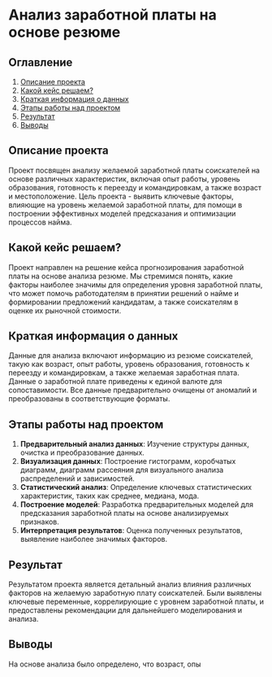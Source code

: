 # Анализ заработной платы на основе резюме

## Оглавление
1. [Описание проекта](#описание-проекта)
2. [Какой кейс решаем?](#какой-кейс-решаем)
3. [Краткая информация о данных](#краткая-информация-о-данных)
4. [Этапы работы над проектом](#этапы-работы-над-проектом)
5. [Результат](#результат)
6. [Выводы](#выводы)

## Описание проекта
Проект посвящен анализу желаемой заработной платы соискателей на основе различных характеристик, включая опыт работы, уровень образования, готовность к переезду и командировкам, а также возраст и местоположение. Цель проекта - выявить ключевые факторы, влияющие на уровень желаемой заработной платы, для помощи в построении эффективных моделей предсказания и оптимизации процессов найма.

## Какой кейс решаем?
Проект направлен на решение кейса прогнозирования заработной платы на основе анализа резюме. Мы стремимся понять, какие факторы наиболее значимы для определения уровня заработной платы, что может помочь работодателям в принятии решений о найме и формировании предложений кандидатам, а также соискателям в оценке их рыночной стоимости.

## Краткая информация о данных
Данные для анализа включают информацию из резюме соискателей, такую как возраст, опыт работы, уровень образования, готовность к переезду и командировкам, а также желаемая заработная плата. Данные о заработной плате приведены к единой валюте для сопоставимости. Все данные предварительно очищены от аномалий и преобразованы в соответствующие форматы.

## Этапы работы над проектом
1. **Предварительный анализ данных**: Изучение структуры данных, очистка и преобразование данных.
2. **Визуализация данных**: Построение гистограмм, коробчатых диаграмм, диаграмм рассеяния для визуального анализа распределений и зависимостей.
3. **Статистический анализ**: Определение ключевых статистических характеристик, таких как среднее, медиана, мода.
4. **Построение моделей**: Разработка предварительных моделей для предсказания заработной платы на основе анализируемых признаков.
5. **Интерпретация результатов**: Оценка полученных результатов, выявление наиболее значимых факторов.

## Результат
Результатом проекта является детальный анализ влияния различных факторов на желаемую заработную плату соискателей. Были выявлены ключевые переменные, коррелирующие с уровнем заработной платы, и предоставлены рекомендации для дальнейшего моделирования и анализа.

## Выводы
На основе анализа было определено, что возраст, опы
